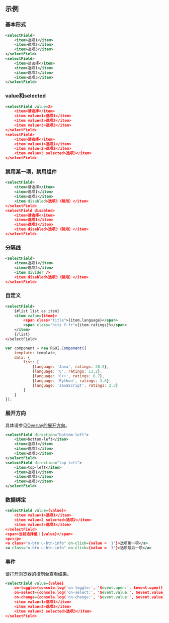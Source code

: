 ## 示例
### 基本形式

<div class="m-example"></div>

```xml
<selectField>
    <item>选项1</item>
    <item>选项2</item>
    <item>选项3</item>
</selectField>
<selectField>
    <item>请选择</item>
    <item>选项1</item>
    <item>选项2</item>
    <item>选项3</item>
</selectField>
```


### value和selected

<div class="m-example"></div>

```xml
<selectField value=2>
    <item>请选择</item>
    <item value=1>选项1</item>
    <item value=2>选项2</item>
    <item value=3>选项3</item>
</selectField>
<selectField>
    <item>请选择</item>
    <item value=1>选项1</item>
    <item value=2>选项2</item>
    <item value=3 selected>选项3</item>
</selectField>
```

### 禁用某一项，禁用组件

<div class="m-example"></div>

```xml
<selectField>
    <item>请选择</item>
    <item>选项1</item>
    <item>选项2</item>
    <item disabled>选项3（禁用）</item>
</selectField>
<selectField disabled>
    <item>请选择</item>
    <item>选项1</item>
    <item>选项2</item>
    <item disabled>选项3（禁用）</item>
</selectField>
```

### 分隔线

<div class="m-example"></div>

```xml
<selectField>
    <item>选项1</item>
    <item>选项2</item>
    <item divider />
    <item disabled>选项3（禁用）</item>
</selectField>
```

### 自定义

<div class="m-example"></div>

```xml
<selectField>
    {#list list as item}
    <item value={item}>
        <span class="title">{item.language}</span>
        <span class="hits f-fr">{item.ratings}%</span>
    </item>
    {/list}
</selectField>
```

```javascript
var component = new RGUI.Component({
    template: template,
    data: {
        list: [
            {language: 'Java', ratings: 20.9},
            {language: 'C', ratings: 13.2},
            {language: 'C++', ratings: 6.7},
            {language: 'Python', ratings: 3.8},
            {language: 'JavaScript', ratings: 2.3}
        ]
    }
});
```

### 展开方向

具体请参见[Overlay的展开方向](https://regular-ui.github.io/ui-overlay/overlay/index.html#展开方向)。

<div class="m-example"></div>

```xml
<selectField direction="bottom-left">
    <item>bottom-left</item>
    <item>选项1</item>
    <item>选项2</item>
    <item>选项3</item>
</selectField>
<selectField direction="top-left">
    <item>top-left</item>
    <item>选项1</item>
    <item>选项2</item>
    <item>选项3</item>
</selectField>
```

### 数据绑定

<div class="m-example"></div>

```xml
<selectField value={value}>
    <item value=1>选项1</item>
    <item value=2 selected>选项2</item>
    <item value=3>选项3</item>
</selectField>
<span>当前选择值：{value}</span>
<p></p>
<a class="u-btn u-btn-info" on-click={value = '1'}>选项第一项</a>
<a class="u-btn u-btn-info" on-click={value = '3'}>选项最后一项</a>
```

### 事件

请打开浏览器的控制台查看结果。

<div class="m-example"></div>

```xml
<selectField value={value}
    on-toggle={console.log('on-toggle:', '$event.open:', $event.open)}
    on-select={console.log('on-select:', '$event.value:', $event.value)}
    on-change={console.log('on-change:', '$event.value:', $event.value)}>
    <item value=1>选项1</item>
    <item value=2>选项2</item>
    <item value=3 selected>选项3</item>
</selectField>
```
